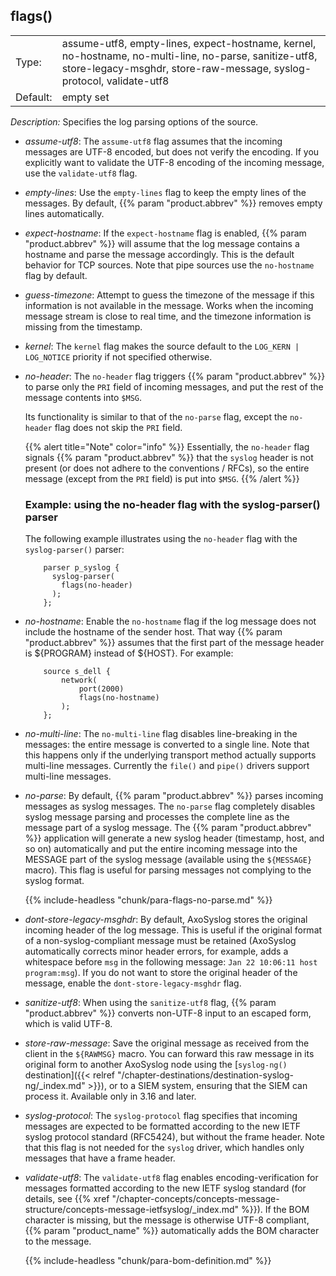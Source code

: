 ---
---
<!-- DISCLAIMER: This file is based on the syslog-ng Open Source Edition documentation https://github.com/balabit/syslog-ng-ose-guides/commit/2f4a52ee61d1ea9ad27cb4f3168b95408fddfdf2 and is used under the terms of The syslog-ng Open Source Edition Documentation License. The file has been modified by Axoflow. -->

## flags()

|          |       |
| -------- | ----- |
| Type:    | assume-utf8, empty-lines, expect-hostname, kernel, no-hostname, no-multi-line, no-parse, sanitize-utf8, store-legacy-msghdr, store-raw-message, syslog-protocol, validate-utf8 |
| Default: | empty set |

*Description:* Specifies the log parsing options of the source.

- *assume-utf8*: The `assume-utf8` flag assumes that the incoming messages are UTF-8 encoded, but does not verify the encoding. If you explicitly want to validate the UTF-8 encoding of the incoming message, use the `validate-utf8` flag.
- *empty-lines*: Use the `empty-lines` flag to keep the empty lines of the messages. By default, {{% param "product.abbrev" %}} removes empty lines automatically.
- *expect-hostname*: If the `expect-hostname` flag is enabled, {{% param "product.abbrev" %}} will assume that the log message contains a hostname and parse the message accordingly. This is the default behavior for TCP sources. Note that pipe sources use the `no-hostname` flag by default.
- *guess-timezone*: Attempt to guess the timezone of the message if this information is not available in the message. Works when the incoming message stream is close to real time, and the timezone information is missing from the timestamp.
- *kernel*: The `kernel` flag makes the source default to the `LOG_KERN | LOG_NOTICE` priority if not specified otherwise.
- *no-header*: The `no-header` flag triggers {{% param "product.abbrev" %}} to parse only the `PRI` field of incoming messages, and put the rest of the message contents into `$MSG`.

    Its functionality is similar to that of the `no-parse` flag, except the `no-header` flag does not skip the `PRI` field.

    {{% alert title="Note" color="info" %}}
Essentially, the `no-header` flag signals {{% param "product.abbrev" %}} that the `syslog` header is not present (or does not adhere to the conventions / RFCs), so the entire message (except from the `PRI` field) is put into `$MSG`.
    {{% /alert %}}

    ### Example: using the no-header flag with the syslog-parser() parser
    
    The following example illustrates using the `no-header` flag with the `syslog-parser()` parser:
    
    ```shell
        parser p_syslog {
          syslog-parser(
            flags(no-header)
          );
        };
    ```

- *no-hostname*: Enable the `no-hostname` flag if the log message does not include the hostname of the sender host. That way {{% param "product.abbrev" %}} assumes that the first part of the message header is ${PROGRAM} instead of ${HOST}. For example:
    
    ```shell
        source s_dell {
            network(
                port(2000)
                flags(no-hostname)
            );
        };
    ```

- *no-multi-line*: The `no-multi-line` flag disables line-breaking in the messages: the entire message is converted to a single line. Note that this happens only if the underlying transport method actually supports multi-line messages. Currently the `file()` and `pipe()` drivers support multi-line messages.
- *no-parse*: By default, {{% param "product.abbrev" %}} parses incoming messages as syslog messages. The `no-parse` flag completely disables syslog message parsing and processes the complete line as the message part of a syslog message. The {{% param "product.abbrev" %}} application will generate a new syslog header (timestamp, host, and so on) automatically and put the entire incoming message into the MESSAGE part of the syslog message (available using the `${MESSAGE}` macro). This flag is useful for parsing messages not complying to the syslog format.

    {{% include-headless "chunk/para-flags-no-parse.md" %}}

- *dont-store-legacy-msghdr*: By default, AxoSyslog stores the original incoming header of the log message. This is useful if the original format of a non-syslog-compliant message must be retained (AxoSyslog automatically corrects minor header errors, for example, adds a whitespace before `msg` in the following message: `Jan 22 10:06:11 host program:msg`). If you do not want to store the original header of the message, enable the `dont-store-legacy-msghdr` flag.

- *sanitize-utf8*: When using the `sanitize-utf8` flag, {{% param "product.abbrev" %}} converts non-UTF-8 input to an escaped form, which is valid UTF-8.
- *store-raw-message*: Save the original message as received from the client in the `${RAWMSG}` macro. You can forward this raw message in its original form to another AxoSyslog node using the [`syslog-ng()` destination]({{< relref "/chapter-destinations/destination-syslog-ng/_index.md" >}}), or to a SIEM system, ensuring that the SIEM can process it. Available only in 3.16 and later.
- *syslog-protocol*: The `syslog-protocol` flag specifies that incoming messages are expected to be formatted according to the new IETF syslog protocol standard (RFC5424), but without the frame header. Note that this flag is not needed for the `syslog` driver, which handles only messages that have a frame header.

- *validate-utf8*: The `validate-utf8` flag enables encoding-verification for messages formatted according to the new IETF syslog standard (for details, see {{% xref "/chapter-concepts/concepts-message-structure/concepts-message-ietfsyslog/_index.md" %}}). If the BOM character is missing, but the message is otherwise UTF-8 compliant, {{% param "product_name" %}} automatically adds the BOM character to the message.

    {{% include-headless "chunk/para-bom-definition.md" %}}
